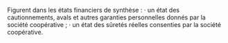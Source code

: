 Figurent dans les états financiers de synthèse :
· un état des cautionnements, avals et autres garanties personnelles donnés par la société
coopérative ;
· un état des sûretés réelles consenties par la société coopérative.